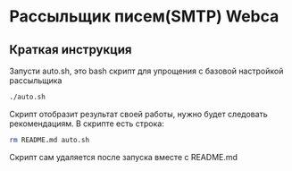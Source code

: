 # Рассыльщик писем(SMTP) Webca
## Краткая инструкция 
Запусти auto.sh, это bash скрипт для упрощения с базовой настройкой рассыльщика
```sh
./auto.sh
```
Скрипт отобразит результат своей работы, нужно будет следовать рекомендациям. В скрипте есть строка:
```sh
rm README.md auto.sh
```
Скрипт сам удаляется после запуска вместе с README.md
